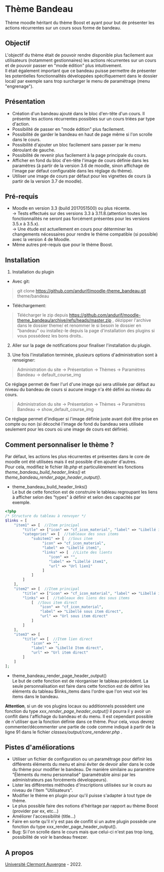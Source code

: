 Thème Bandeau
==================================
Thème moodle héritant du thème Boost et ayant pour but de présenter les actions récurrentes sur un cours sous forme de bandeau.

Objectif
------------
L'objectif du thème était de pouvoir rendre disponible plus facilement aux utilisateurs (notamment gestionnaires) les actions récurrentes sur un cours et de pouvoir passer en "mode édition" plus intuitivement. <br/>
Il était également important que ce bandeau puisse permettre de présenter les potentielles fonctionnalités développées spécifiquement dans le dossier local/ par exemple sans trop surcharger le menu de paramétrage (menu "engrenage").

Présentation
------------
- Création d'un bandeau ajouté dans le bloc d'en-tête d'un cours. Il présente les actions récurrentes possibles sur un cours triées par type d'action.
- Possibilité de passer en "mode édition" plus facilement.
- Possibilité de garder le bandeau en haut de page même si l'on scrolle dans le cours.
- Possibilité d'ajouter un bloc facilement sans passer par le menu déroulant de gauche.
- Possibilité de revenir plus facilement à la page principale du cours.
- Afficher en fond du bloc d'en-tête l'image de cours définie dans les paramètres (à partir de la version 3.6 de moodle, sinon affichage de l'image par défaut configurable dans les réglage du thème).
- Utiliser une image de cours par défaut pour les vignettes de cours (à partir de la version 3.7 de moodle).

Pré-requis
------------
- Moodle en version 3.3 (build 2017051500) ou plus récente.<br/>
-> Tests effectués sur des versions 3.3 à 3.11.8.(attention toutes les fonctionnalités ne seront pas forcément présentes pour les versions 3.5.x à 3.5.x).<br/>
-> Une étude est actuellement en cours pour déterminer les changements nécessaires pour rendre le thème compatible (si possible) avec la version 4 de Moodle.<br/>
- Même autres pré-requis que pour le thème Boost.

Installation
------------
1. Installation du plugin

- Avec git:
> git clone https://github.com/andurif/moodle-theme_bandeau.git theme/bandeau

- Téléchargement:
> Télécharger le zip depuis <a href="https://github.com/andurif/moodle-theme_bandeau/archive/refs/heads/master.zip" target="_blank"> https://github.com/andurif/moodle-theme_bandeau/archive/refs/heads/master.zip </a>, dézipper l'archive dans le dossier theme/ et renommer le si besoin le dossier en "bandeau" ou installez-le depuis la page d'installation des plugins si vous possédeez les bons droits..
  
2. Aller sur la page de notifications pour finaliser l'installation du plugin.

3. Une fois l'installation terminée, plusieurs options d'administration sont à renseigner:

> Administration du site -> Présentation -> Thèmes -> Paramètres Bandeau -> default_course_img

Ce réglage permet de fixer l'url d'une image qui sera utilisée par défaut au niveau du bandeau de cours si aucune image n'a été défini au niveau du cours.

> Administration du site -> Présentation -> Thèmes -> Paramètres Bandeau -> show_default_course_img

Ce réglage permet d'indiquer si l'image définie juste avant doit être prise en compte ou non (si décoché l'image de fond du bandeau sera utilisée seulement pour les cours où une image de cours est définie).

Comment personnaliser le thème ?
-----
Par défaut, les actions les plus récurrentes et présentes dans le core de moodle ont été utilisées mais il est possible d'en ajouter d'autres.<br/>
Pour cela, modifiez le fichier <i>lib.php</i> et particulièrement les fonctions <i>theme_bandeau_build_header_links()</i> et <i>theme_bandeau_render_page_header_output()</i>.

- theme_bandeau_build_header_links()<br/>
Le but de cette fonction est de construire le tableau regroupant les liens à afficher selon des "types" à définir et selon des capacités par exemple.<br/>
```php
<?php
/* Structure du tableau à renvoyer */
$links = [
    "item1" => [  //Item principal
        "title" => ["icon" => "cf_icon_material", "label" => "Libellé item1"],
        "categories" => [  //tableaux des sous items
            "subitem1" => [  //Sous item
                 "icon" => "cf_icon_material",
                 "label" => "Libellé item1",
                 "links" => [  //Liste des lients
                    "icon" => "",
                    "label" => "Libellé item1",
                    "url" => "Url lien1"
                 ]
            ]
        ]
    ],
    "item2" => [  //Item principal
        "title" => ["icon" => "cf_icon_material", "label" => "Libellé item2"],
        "links" => [  //tableaux des liens des sous items
            [  //Sous item direct
                "icon" => "cf_icon_material",
                "label" => "Libellé sous item direct",
                "url" => "Url sous item direct"
            ]
        ]
    ],
    "item3" => [
        "title" => [  //Item lien direct
            "icon" => "",
            "label" => "Libellé Item direct",
            "url" => "Url item direct"
        ]
    ]
];
```

- theme_bandeau_render_page_header_output()<br/>
Le but de cette fonction est de réorganiser le tableau précédent. La seule personnalisation est faire dans cette fonction est de définir les éléments du tableau $links_items dans l'ordre que l'on veut voir les items dans le bandeau.

<strong>Attention</strong>, si un de vos plugins locaux ou additionnels possèdent une fonction du type <i>xxx_render_page_header_output()</i> il pourra il y avoir un conflit dans l'affichage du bandeau et du menu.
Il est cependant possible de n'utiliser que la fonction définie dans ce thème. Pour cela, vous devrez commenter/décommenter une partie de code comme indiqué à partir de la ligne 91 dans le fichier <i>classes/output/core_renderer.php</i> .


Pistes d'améliorations
-----
- Utiliser un fichier de configuration ou un paramétrage pour définir les différents éléments du menu et ainsi éviter de devoir aller dans le code du thème pour modifier le bandeau. De manière similaire au paramètre "Éléments du menu personnalisé" (paramétrable ainsi par les administrateurs pas forcéments développeurs).
- Lister les différentes méthodes d'inscriptions utilisées sur le cours au niveau de l'item "Utilisateurs".
- Modifier le thème en plugin pour qu'il puisse s'adapter à tout type de thème.
- Le plus possible faire des notions d'héritage par rapport au thème Boost (provider par ex, etc...)
- Améliorer l'accessibilité (title...)
- Faire en sorte qu'il n'y est pas de conflit si un autre plugin possède une fonction du type xxx_render_page_header_output().
- Bug: Si l'on scrolle dans le cours mais que celui-ci n'est pas trop long, possibilité de voir le bandeau freezer. 

A propos
------
<a href="https://www.uca.fr" target="_blank">Université Clermont Auvergne</a> - 2022.<br/>
